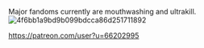 Major fandoms currently are mouthwashing and ultrakill.
![4f6bb1a9bd9b099bdcca86d251711892](https://github.com/user-attachments/assets/17d1cb74-74ec-49f6-b118-68f4024251e0)

https://patreon.com/user?u=66202995
